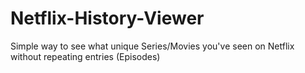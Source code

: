 # Netflix-History-Viewer
Simple way to see what unique Series/Movies you've seen on Netflix without repeating entries (Episodes)
